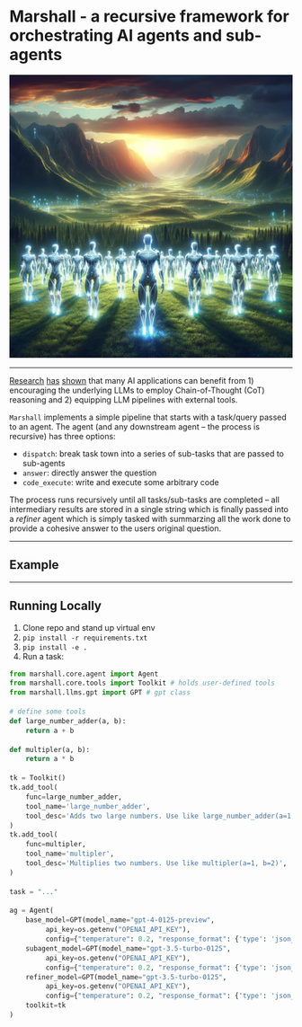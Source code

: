 # Marshall - a recursive framework for orchestrating AI agents and sub-agents 

![Marshall](marshall/assets/marshall_dalle.png) 

-------- 


[Research](https://arxiv.org/abs/2201.11903) [has](https://arxiv.org/abs/2402.05120) [shown](https://arxiv.org/abs/2309.07864) that many AI applications can benefit from 1) encouraging the underlying LLMs to employ Chain-of-Thought (CoT) reasoning and 2) equipping LLM pipelines with external tools. 

`Marshall` implements a simple pipeline that starts with a task/query passed to an agent. The agent (and any downstream agent – the process is recursive) has three options:

- `dispatch`: break task town into a series of sub-tasks that are passed to sub-agents
- `answer`: directly answer the question 
- `code_execute`: write and execute some arbitrary code

The process runs recursively until all tasks/sub-tasks are completed – all intermediary results are stored in a single string which is finally passed into a *refiner* agent which is simply tasked with summarzing all the work done to provide a cohesive answer to the users original question. 

------- 

## Example



------ 

## Running Locally 


1. Clone repo and stand up virtual env 
2. `pip install -r requirements.txt` 
3. `pip install -e .` 
4. Run a task:  

```python
from marshall.core.agent import Agent 
from marshall.core.tools import Toolkit # holds user-defined tools 
from marshall.llms.gpt import GPT # gpt class  

# define some tools 
def large_number_adder(a, b):
    return a + b  

def multipler(a, b):
    return a * b 

tk = Toolkit() 
tk.add_tool(
    func=large_number_adder,
    tool_name='large_number_adder',
    tool_desc='Adds two large numbers. Use like large_number_adder(a=1, b=2)',
) 
tk.add_tool(
    func=multipler,
    tool_name='multipler',
    tool_desc='Multiplies two numbers. Use like multipler(a=1, b=2)',
)

task = "..."  

ag = Agent(
    base_model=GPT(model_name="gpt-4-0125-preview", 
         api_key=os.getenv("OPENAI_API_KEY"), 
         config={"temperature": 0.2, "response_format": {'type': 'json_object'}}), 
    subagent_model=GPT(model_name="gpt-3.5-turbo-0125", 
         api_key=os.getenv("OPENAI_API_KEY"), 
         config={"temperature": 0.2, "response_format": {'type': 'json_object'}}), 
    refiner_model=GPT(model_name="gpt-3.5-turbo-0125", 
         api_key=os.getenv("OPENAI_API_KEY"), 
         config={"temperature": 0.2, "response_format": {'type': 'json_object'}}), 
    toolkit=tk
) 
```


